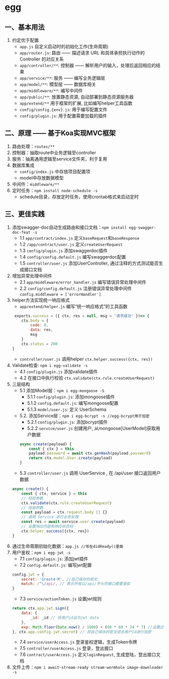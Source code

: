 # egg
## 一、基本用法
1. 约定优于配置
    - `app.js` 自定义启动时的初始化工作(生命周期)
    - `app/router.js`: 路由 —— 描述请求 URL 和具体承担执行动作的 Controller 的对应关系
    - `app/controller/**`: 控制器 —— 解析用户的输入，处理后返回相应的结果
    - `app/service/**`: 服务 —— 编写业务逻辑层
    - `app/model/**`: 模型层 —— 数据库相关
    - `app/middleware/**`: 编写中间件
    - `app/public/**`: 放置静态资源, 自动部署到静态资源服务器
    - `app/extend/**` 用于框架的扩展, 比如编写helper工具函数
    - `config/config.{env}.js`: 用于编写配置文件
    - `config/plugin.js`: 用于配置需要加载的插件
## 二、原理 —— 基于Koa实现MVC框架
1. 路由处理：`routes/**`
2. 控制器：抽取route中业务逻辑至controller
3. 服务：抽离通用逻辑至service文件夹，利于复用
4. 数据库集成
    - `config/index.js` 中存放项目配置项
    - model中存放数据模型
5. 中间件：`middleware/**`
6. 定时任务：`npm install node-schedule -s`
    - schedule目录，存放定时任务，使用crontab格式来启动定时
## 三、更佳实践
1. 添加swagger-doc自动生成路由和接口文档：`npm install egg-swagger-doc-feat -s`
    - 1.1 `app/contract/index.js` 定义`baseRequest`和`baseResponse`
    - 1.2 `/app/contract/user.js` 定义`createUserRequest`
    - 1.3 `config/plugin.js` 添加swaggerdoc插件
    - 1.4 `config/config.default.js` 编写swaggerdoc配置
    - 1.5 `controller/user.js` 添加UserController, 通过注释的方式测试能否生成接口文档
2. 增加异常处理中间件
    - 2.1 `app/middleware/error_handler.js` 编写错误异常处理中间件
    - 2.2 `config/config.default.js` 注册错误异常处理中间件 `config.middleware = ['errorHandler']`
3. helper⽅法实现统⼀响应格式
    - `app/extend/helper.js` 编写“统一响应格式”的工具函数
    ```javascript
     exports.success = ({ ctx, res = null, msg = '请求成功' })=> {
        ctx.body = {
            code: 0,
            data: res,
            msg
        }
        ctx.status = 200
    }
    ```
    - `controller/user.js` 调用helper `ctx.helper.success({ctx, res})`
4. Validate检查: `npm i egg-validate -s`
    - 4.1 `config/plugin.js` 添加validate插件
    - 4.2 在接口中执行校验 `ctx.validate(ctx.rule.createUserRequest)`
5. 三层结构
    - 5.1 添加Model层：`npm i egg-mongoose -S`
        - 5.1.1 `config/plugin.js`: 添加mongoose插件
        - 5.1.2 `config.default.js`: 编写mongoose配置
        - 5.1.3 `model/user.js`: 定义 UserSchema
    - 5.2. 添加Service层：`npm i egg-bcrypt -s //egg-bcrypt用于加密`
        - 5.2.1 `config/plugin.js`: 添加bcrypt插件
        - 5.2.2 `service/user.js` 创建⽤户, 从mongoose[UserModel]获取用户数据
        ```javascript
        async create(payload) {
            const { ctx } = this
            payload.password = await ctx.genHash(payload.password)
            return ctx.model.User.create(payload)
        }
        ```
    - 5.3 `controller/user.js` 调用 UserService , 在 /api/user 接口返回用户数据
    ```javascript
    async create() {
        const { ctx, service } = this
        // 校验参数
        ctx.validate(ctx.rule.createUserRequest)
        // 组装参数
        const payload = ctx.request.body || {}
        // 调⽤ Service 进⾏业务处理
        const res = await service.user.create(payload)
        // 设置响应内容和响应状态码
        ctx.helper.success({ctx, res})
    }
    ```
6. 通过生命周期初始化数据：`app.js //写在didReady()里面`
7. 用户鉴权：`npm i egg-jwt -s`
    - 7.1 `config/plugin.js`: 添加jwt插件
    - 7.2 `config.default.js`: 编写jwt配置
    ```javascript
    config.jwt = {
        secret: 'Great4-M', //自己保存的密文
        match: /^\/api/, // 表示所有以/api/开头的接口都要鉴权
    }
    ```
    - 7.3 `service/actionToken.js` 设置jwt规则
    ```javascript
    return ctx.app.jwt.sign({
        data: {
            _id: _id // 将用户id设为jwt data
        },
        exp: Math.floor(Date.now() / 1000) + (60 * 60 * 24 * 7) //设置过期时间为一周
    }, ctx.app.config.jwt.secret) // 将自己保存的密文结合用户id进行加密
    ```
    - 7.4 `service/userAccess.js` 登录鉴权逻辑，生成Token令牌
    - 7.5 `controller/userAccess.js` 登录，登出接口
    - 7.6 `contract/userAccess.js` 定义`loginRequest`, 生成登陆，登出接口文档
8. 文件上传：`npm i await-stream-ready stream-wormhole image-downloader -s`